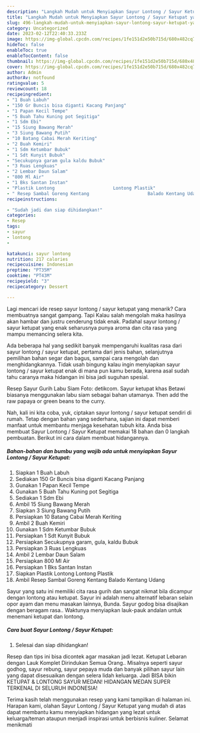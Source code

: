 ```yaml
---
description: "Langkah Mudah untuk Menyiapkan Sayur Lontong / Sayur Ketupat yang Enak, Buat Buka Puasa}"
title: "Langkah Mudah untuk Menyiapkan Sayur Lontong / Sayur Ketupat yang Enak, Buat Buka Puasa}"
slug: 496-langkah-mudah-untuk-menyiapkan-sayur-lontong-sayur-ketupat-yang-enak-buat-buka-puasa
category: Uncategorized
date: 2023-02-12T22:40:33.233Z
image: https://img-global.cpcdn.com/recipes/1fe151d2e50b715d/680x482cq70/sayur-lontong-sayur-ketupat-foto-resep-utama.jpg
hideToc: false
enableToc: true
enableTocContent: false
thumbnail: https://img-global.cpcdn.com/recipes/1fe151d2e50b715d/680x482cq70/sayur-lontong-sayur-ketupat-foto-resep-utama.jpg
cover: https://img-global.cpcdn.com/recipes/1fe151d2e50b715d/680x482cq70/sayur-lontong-sayur-ketupat-foto-resep-utama.jpg
author: Admin
authorAv: notfound
ratingvalue: 5
reviewcount: 18
recipeingredient:
- "1 Buah Labuh"
- "150 Gr Buncis bisa diganti Kacang Panjang"
- "1 Papan Kecil Tempe"
- "5 Buah Tahu Kuning pot Segitiga"
- "1 Sdm Ebi"
- "15 Siung Bawang Merah"
- "3 Siung Bawang Putih"
- "10 Batang Cabai Merah Keriting"
- "2 Buah Kemiri"
- "1 Sdm Ketumbar Bubuk"
- "1 Sdt Kunyit Bubuk"
- "Secukupnya garam gula kaldu Bubuk"
- "3 Ruas Lengkuas"
- "2 Lembar Daun Salam"
- "800 Ml Air"
- "1 Bks Santan Instan"
- "Plastik Lontong                      Lontong Plastik"
- " Resep Sambal Goreng Kentang                      Balado Kentang Udang"
recipeinstructions:

- "Sudah jadi dan siap dihidangkan!"
categories:
- Resep
tags:
- sayur
- lontong
- 

katakunci: sayur lontong  
nutrition: 217 calories
recipecuisine: Indonesian
preptime: "PT35M"
cooktime: "PT43M"
recipeyield: "3"
recipecategory: Dessert

---
```



Lagi mencari ide resep sayur lontong / sayur ketupat yang menarik? Cara membuatnya sangat gampang. Tapi Kalau salah mengolah maka hasilnya akan hambar dan justru cenderung tidak enak. Padahal sayur lontong / sayur ketupat yang enak seharusnya punya aroma dan cita rasa yang mampu memancing selera kita.


Ada beberapa hal yang sedikit banyak mempengaruhi kualitas rasa dari sayur lontong / sayur ketupat, pertama dari jenis bahan, selanjutnya pemilihan bahan segar dan bagus, sampai cara mengolah dan menghidangkannya. Tidak usah bingung kalau ingin menyiapkan sayur lontong / sayur ketupat enak di mana pun kamu berada, karena asal sudah tahu caranya maka hidangan ini bisa jadi suguhan spesial.

Resep Sayur Gurih Labu Siam Foto: detikcom. Sayur ketupat khas Betawi biasanya menggunakan labu siam sebagai bahan utamanya. Then add the raw papaya or green beans to the curry.


Nah, kali ini kita coba, yuk, ciptakan sayur lontong / sayur ketupat sendiri di rumah. Tetap dengan bahan yang sederhana, sajian ini dapat memberi manfaat untuk membantu menjaga kesehatan tubuh kita. Anda bisa membuat Sayur Lontong / Sayur Ketupat memakai 18 bahan dan 0 langkah pembuatan. Berikut ini cara dalam membuat hidangannya.

<!--inarticleads1-->

##### Bahan-bahan dan bumbu yang wajib ada untuk menyiapkan Sayur Lontong / Sayur Ketupat:

1. Siapkan 1 Buah Labuh
1. Sediakan 150 Gr Buncis bisa diganti Kacang Panjang
1. Gunakan 1 Papan Kecil Tempe
1. Gunakan 5 Buah Tahu Kuning pot Segitiga
1. Sediakan 1 Sdm Ebi
1. Ambil 15 Siung Bawang Merah
1. Siapkan 3 Siung Bawang Putih
1. Persiapkan 10 Batang Cabai Merah Keriting
1. Ambil 2 Buah Kemiri
1. Gunakan 1 Sdm Ketumbar Bubuk
1. Persiapkan 1 Sdt Kunyit Bubuk
1. Persiapkan Secukupnya garam, gula, kaldu Bubuk
1. Persiapkan 3 Ruas Lengkuas
1. Ambil 2 Lembar Daun Salam
1. Persiapkan 800 Ml Air
1. Persiapkan 1 Bks Santan Instan
1. Siapkan Plastik Lontong                      Lontong Plastik
1. Ambil  Resep Sambal Goreng Kentang                      Balado Kentang Udang


Sayur yang satu ini memiliki cita rasa gurih dan sangat nikmat bila dicampur dengan lontong atau ketupat. Sayur ini adalah menu alternatif lebaran selain opor ayam dan menu masakan lainnya, Bunda. Sayur godog bisa disajikan dengan beragam rasa.. Waktunya menyiapkan lauk-pauk andalan untuk menemani ketupat dan lontong. 

<!--inarticleads2-->

##### Cara buat Sayur Lontong / Sayur Ketupat:


1. Selesai dan siap dihidangkan!

Resep dan tips ini bisa dicontek agar masakan jadi lezat. Ketupat Lebaran dengan Lauk Komplet Dirindukan Semua Orang.. Misalnya seperti sayur godhog, sayur rebung, sayur pepaya muda dan banyak pilihan sayur lain yang dapat disesuaikan dengan selera lidah keluarga. Jadi BISA bikin KETUPAT &amp; LONTONG SAYUR MEDAN! HIDANGAN MEDAN SUPER TERKENAL DI SELURUH INDONESIA! 

Terima kasih telah menggunakan resep yang kami tampilkan di halaman ini. Harapan kami, olahan Sayur Lontong / Sayur Ketupat yang mudah di atas dapat membantu kamu menyiapkan hidangan yang lezat untuk keluarga/teman ataupun menjadi inspirasi untuk berbisnis kuliner. Selamat menikmati
